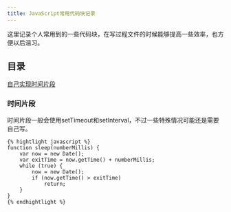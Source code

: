 ```yaml
---
title: JavaScript常用代码块记录
---
```

这里记录个人常用到的一些代码块，在写过程文件的时候能够提高一些效率，也方便以后温习。

<!--more-->

## 目录

[自己实现时间片段](#sleep)


### <span id='sleep'>时间片段</span>

时间片段一般会使用setTimeout和setInterval，不过一些特殊情况可能还是需要自己写。

```
{% hightlight javascript %} 
function sleep(numberMillis) {  
    var now = new Date();  
    var exitTime = now.getTime() + numberMillis;  
    while (true) {  
        now = new Date();  
        if (now.getTime() > exitTime)  
            return;  
    }  
}  
{% endhightlight %}
```


